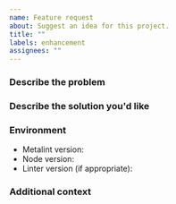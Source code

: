 ```yaml
---
name: Feature request
about: Suggest an idea for this project.
title: ""
labels: enhancement
assignees: ""
---
```


### Describe the problem

<!-- A clear and concise description of what the problem is. Ex. I'm always
     frustrated when [...] -->

### Describe the solution you'd like

<!-- A clear and concise description of what you want to happen. -->

### Environment

- Metalint version<!-- e.g. 0.10.0 -->:
- Node version<!-- e.g. v16.14.0 -->:
- Linter version (if appropriate)<!-- e.g. eslint 8.9.0 -->:

### Additional context

<!-- Add any other context or screenshots about the feature request here. -->

